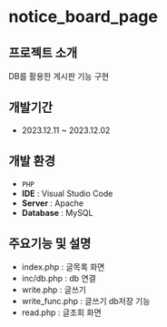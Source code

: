 # notice_board_page

## 프로젝트 소개
DB를 활용한 게시판 기능 구현<br/>

## 개발기간
* 2023.12.11 ~ 2023.12.02 <br/>

## 개발 환경
- `PHP`
- **IDE** : Visual Studio Code
- **Server** : Apache
- **Database** : MySQL

## 주요기능 및 설명
- index.php : 글목록 화면<br/>
- inc/db.php : db 연결<br/>
- write.php : 글쓰기<br/>
- write_func.php : 글쓰기 db저장 기능<br/>
- read.php : 글조회 화면<br/>
